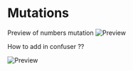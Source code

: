 # Mutations
Preview of numbers mutation
![Preview](https://i.imgur.com/KYxgJzY.png)

How to add in confuser ??

![Preview](https://i.imgur.com/X94sjEq.png)
